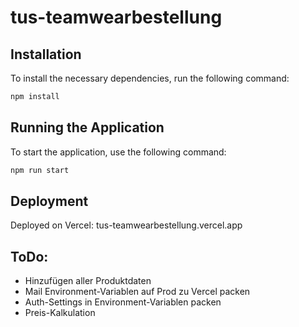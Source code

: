 # tus-teamwearbestellung

## Installation

To install the necessary dependencies, run the following command:

```bash
npm install
```

## Running the Application

To start the application, use the following command:

```bash
npm run start
```

## Deployment
Deployed on Vercel: tus-teamwearbestellung.vercel.app

## ToDo: 
- Hinzufügen aller Produktdaten
- Mail Environment-Variablen auf Prod zu Vercel packen
- Auth-Settings in Environment-Variablen packen
- Preis-Kalkulation
